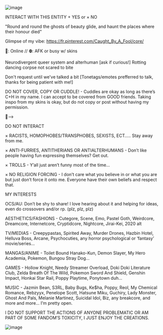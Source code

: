 ![image](https://files.catbox.moe/3b8771.gif)



INTERACT WITH THIS ENTITY   + YES        or        × NO 


"Round and round the ghosts of beauty glide, and haunt the places where their honour died"

Glimpse of my vibe: https://fr.pinterest.com/Caught_By_A_Fool/core/
<!--
**KANNIBALKUNT/KANNIBALKUNT** is a ✨ _special_ ✨ repository because its `README.md` (this file) appears on your GitHub profile.

-->
🌙: Online // ⛔️: AFK or busy w/ skins

Neurodivergent queer system and alterhuman [ask if curious!] Rotting dancing corpse not scared to bite

Don't request until we've talked a bit [Tonetags/emotes prefferred to talk, thanks for being patient with me!]

DO NOT COVER, COPY OR CUDDLE! - Cuddles are okay as long as there’s C+H in my name. I can accept to be covered from GOOD friends. Taking inspo from my skins is okay, but do not copy or post without having my permission.

🔪-->

DO NOT INTERACT

× RACISTS, HOMOPHOBES/TRANSPHOBES, SEXISTS, ECT….. Stay away from me.

× ANTI-FURRIES, ANTITHERIANS OR ANTIALTERHUMANS - Don’t like people having fun expressing themselves? Get out.

× TROLLS - Y’all just aren’t funny most of the time…

× NO RELIGION FORCING - I don’t care what you believe in or what you are but just don’t force it onto me. Everyone have their own beliefs and respect that.

MY INTERESTS

OCS/AU: Don’t be shy to share! I love hearing about it and helping for ideas, even do crossovers and/or rp. (plz, plz, plz)

AESTHETICS/FASHIONS - Cutegore, Scene, Emo, Pastel Goth, Weirdcore, Dreamcore, Internetcore, Cryptidcore, Nightcore, Jirai-Kei, 2020 alt

TV/MEDIAS - Creepypastas, Spirited Away, Murder Drones, Hazbin Hotel, Helluva Boss, Arcane, Psychocuties, any horror psychological or ‘fantasy’ movie/series…

MANGAS/ANIME - Toilet Bound Hanako-Kun, Demon Slayer, My Hero Academia, Pokemon, Bungou Stray Dog…

GAMES - Hollow Knight, Needy Streamer Overload, Doki Doki Literature Club, Zelda Breath Of The Wild, Pokemon Sword And Shield, Genshin Impact, Honkai Star Rail, Poppy Playtime, Ponytown duh…

MUSIC - Jazmin Bean, S3RL, Baby Bugs, Ke$ha, Poppy, Reol, My Chemical Romance, Rebzyyx, Penelope Scott, Hatsune Miku, Guchiry, Lady Monster, Ghost And Pals, Melanie Martinez, Suicidal Idol, Biz, any breakcore, and more and more… I’m pretty open.

I DO NOT SUPPORT THE ACTIONS OF ANYONE PROBLEMATIC OR AM PART OF SOME FANDOM’S TOXICITY, I JUST ENJOY THE CREATIONS.

![image](https://files.catbox.moe/v6leh7.jpeg)
